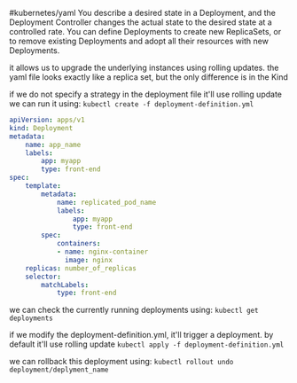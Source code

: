 #kubernetes/yaml 
You describe a desired state in a Deployment, and the Deployment Controller changes the actual state to the desired state at a controlled rate. You can define Deployments to create new ReplicaSets, or to remove existing Deployments and adopt all their resources with new Deployments.

it allows us to upgrade the underlying instances using rolling updates.
the yaml file looks exactly like a replica set, but the only difference is in the Kind

if we do not specify a strategy in the deployment file it'll use rolling update
we can run it using:
`kubectl create -f deployment-definition.yml`
```yml
apiVersion: apps/v1
kind: Deployment
metadata:
	name: app_name
	labels:
		app: myapp
		type: front-end
spec:
	template:
		metadata:
			name: replicated_pod_name
			labels:
				app: myapp
				type: front-end
		spec:
			containers:
			- name: nginx-container
			  image: nginx
	replicas: number_of_replicas
	selector:
		matchLabels:
			type: front-end
```

we can check the currently running deployments using:
`kubectl get deployments`

if we modify the deployment-definition.yml, it'll trigger a deployment. by default it'll use rolling update
`kubectl apply -f deployment-definition.yml`

we can rollback this deployment using:
`kubectl rollout undo deployment/deplyment_name`